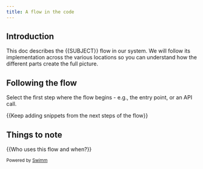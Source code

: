 ```yaml
---
title: A flow in the code
---
```

## Introduction

This doc describes the {{SUBJECT}} flow in our system. We will follow its implementation across the various locations so you can understand how the different parts create the full picture.

## Following the flow

<SwmSnippetPlaceholder>

Select the first step where the flow begins - e.g., the entry point, or an API call.

</SwmSnippetPlaceholder>

{{Keep adding snippets from the next steps of the flow}}

## Things to note

{{Who uses this flow and when?}}

<SwmMeta version="3.0.0" repo-id="Z2l0aHViJTNBJTNBemNybS1waHAtc2RrJTNBJTNBbWFub2otZ2xvY2lmeQ==" repo-name="zcrm-php-sdk"><sup>Powered by [Swimm](https://app.swimm.io/)</sup></SwmMeta>
